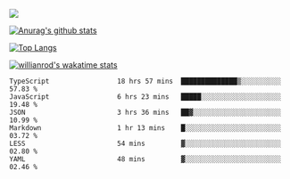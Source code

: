 <!-- <div align="center"><a href="https://app.daily.dev/bobocode"><img src="https://api.daily.dev/devcards/e055a18cb8284958ba546ef75ce2dee9.png?r=4fd" width="400" alt="Lin JinBo's Dev Card"/></a></div> -->

![](https://blog-img-1252233196.cos.ap-guangzhou.myqcloud.com/github-home.png)
     
[![Anurag's github stats](https://github-readme-stats.vercel.app/api?username=BB-Code&count_private=true&show_icons=true)](https://github.com/BB-Code/github-readme-stats)

[![Top Langs](https://github-readme-stats.vercel.app/api/top-langs/?username=BB-Code&layout=compact)](https://github.com/BB-Code/github-readme-stats)

[![willianrod's wakatime stats](https://github-readme-stats.vercel.app/api/wakatime?username=bobocode&layout=compact)](https://github.com/BB-Code/github-readme-stats)

<!--
**BB-Code/BB-Code** is a ✨ _special_ ✨ repository because its `README.md` (this file) appears on your GitHub profile.

Here are some ideas to get you started:

- 🔭 I’m currently working on ...
- 🌱 I’m currently learning ...
- 👯 I’m looking to collaborate on ...
- 🤔 I’m looking for help with ...
- 💬 Ask me about ...
- 📫 How to reach me: ...
- 😄 Pronouns: ...
- ⚡ Fun fact: ...
-->

<!--START_SECTION:waka-->

```text
TypeScript                 18 hrs 57 mins  ██████████████▒░░░░░░░░░░   57.83 %
JavaScript                 6 hrs 23 mins   █████░░░░░░░░░░░░░░░░░░░░   19.48 %
JSON                       3 hrs 36 mins   ██▓░░░░░░░░░░░░░░░░░░░░░░   10.99 %
Markdown                   1 hr 13 mins    █░░░░░░░░░░░░░░░░░░░░░░░░   03.72 %
LESS                       54 mins         ▓░░░░░░░░░░░░░░░░░░░░░░░░   02.80 %
YAML                       48 mins         ▓░░░░░░░░░░░░░░░░░░░░░░░░   02.46 %
```

<!--END_SECTION:waka-->




